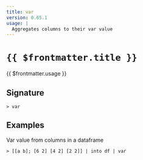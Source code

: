 ```yaml
---
title: var
version: 0.65.1
usage: |
  Aggregates columns to their var value
---
```


# <code>{{ $frontmatter.title }}</code>

<div style='white-space: pre-wrap;'>{{ $frontmatter.usage }}</div>

## Signature

```> var ```

## Examples

Var value from columns in a dataframe
```shell
> [[a b]; [6 2] [4 2] [2 2]] | into df | var
```

